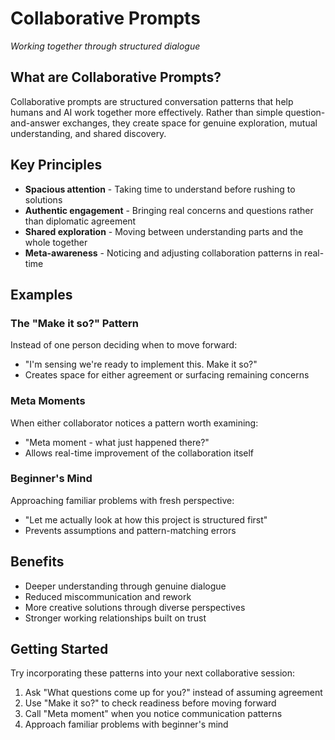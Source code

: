 # Collaborative Prompts

*Working together through structured dialogue*

## What are Collaborative Prompts?

Collaborative prompts are structured conversation patterns that help humans and AI work together more effectively. Rather than simple question-and-answer exchanges, they create space for genuine exploration, mutual understanding, and shared discovery.

## Key Principles

- **Spacious attention** - Taking time to understand before rushing to solutions
- **Authentic engagement** - Bringing real concerns and questions rather than diplomatic agreement
- **Shared exploration** - Moving between understanding parts and the whole together
- **Meta-awareness** - Noticing and adjusting collaboration patterns in real-time

## Examples

### The "Make it so?" Pattern
Instead of one person deciding when to move forward:
- "I'm sensing we're ready to implement this. Make it so?"
- Creates space for either agreement or surfacing remaining concerns

### Meta Moments
When either collaborator notices a pattern worth examining:
- "Meta moment - what just happened there?"
- Allows real-time improvement of the collaboration itself

### Beginner's Mind
Approaching familiar problems with fresh perspective:
- "Let me actually look at how this project is structured first"
- Prevents assumptions and pattern-matching errors

## Benefits

- Deeper understanding through genuine dialogue
- Reduced miscommunication and rework
- More creative solutions through diverse perspectives
- Stronger working relationships built on trust

## Getting Started

Try incorporating these patterns into your next collaborative session:
1. Ask "What questions come up for you?" instead of assuming agreement
2. Use "Make it so?" to check readiness before moving forward
3. Call "Meta moment" when you notice communication patterns
4. Approach familiar problems with beginner's mind
